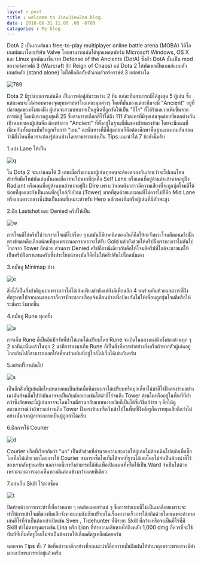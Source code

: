 ```yaml
---
layout : post
title : welcome to JiewJiewZaa blog.
data : 2018-08-31 11.08 .00 -0700
catagories : My blog
---
```


DotA 2 เป็นเกมส์แนว free-to-play multiplayer online battle arena  (MOBA) วิดีโอเกมพัฒนาโดยบริษัท Valve โดยสามารถเล่นได้ทุกแพลตฟอร์ม Microsoft Windows, OS X และ Linux  ถูกพัฒนาขึ้นจาก Defense of the Ancients (DotA) ซึ่งตัว DotA นั้นเป็น mod ของวอร์คราฟต์ 3 (Warcraft III: Reign of Chaos) แต่ Dota 2 ได้พัฒนาเป็นเกมส์แบบตัวเกมส์หลัก (stand alone) ไม่ได้ยึดติดกับตัวเกมส์วอร์คราฟต์ 3 แต่อย่างใด 

![789](https://www.blognone.com/sites/default/files/externals/7a8f7fdb48d6d78b343d642cc2d6f736.jpg)

Dota 2 มีรูปแบบการเล่นคือ เป็นการต่อสู้กันระหว่าง 2 ทีม แต่ละทีมสามารถมีได้สูงสุด 5 ผู้เล่น ซึ่งแต่ละคนจะได้ครอบครองจุดยุทธศาสตร์ในแต่ละมุมต่างๆ โดยที่มั่นของแต่ละทีมจะมี "Ancient" อยู่ที่ปลายสุดของทั้งสองฝั่ง  ผู้เล่นจะสวมบทบาทเป็นยูนิตที่ถูกจัดให้เป็น "ฮีโร" ที่ได้รับเลเวลเพิ่มขึ้นจากการต่อสู้ โดยมีเลเวลสูงสุดที่ 25   ซึ่งสามารถเลือกฮีโร่ได้ถึง 111 ตัวละครที่มีจุดเด่นจุดด้อยที่แตกต่างกัน  เป้าหมายของผู้เล่นคือ ต้องทำลาย "Ancient"  ที่ตั้งอยู่ในฐานที่มั่นของฝ่ายตรงข้าม โดยจะมีถนนที่เชื่อมกันทั้งแผนที่หรือถูกเรียกว่า  "เลน"
ฉะนั้นทางที่ดีที่สุดก่อนก็คือต้องศึกษาพื้นฐานของเกมกันก่อนว่ามีสิ่งไหนที่ควรจะต้องรู้ก่อนบ้างโดยสามารถแบ่งเป็น Tips แนะนำได้ 7 ข้อดังนี้ครับ

1.แบ่ง Lane ให้เป็น

![q](https://www.researchgate.net/profile/Anders_Drachen/publication/275963125/figure/fig2/AS:294447867809795@1447213250569/Fig-2-The-DotA-2-map-The-Radiant-base-is-at-the-bottom-left-the-Dire-base-at-the-top.png)

ใน Dota 2 จะแบ่งเลนได้ 3 เลนเมื่อเริ่มเกมมาผู้เล่นทุกคนจะต้องตกลงกันก่อนว่าจะไปเลนไหน สำหรับมือใหม่หัดเล่นนั้นเลนที่ควรจะไปมากที่สุดคือ Self Lane หรือเลนที่อยู่ด้านล่างถ้าหากอยู่ฝั่ง Radiant หรือเลนที่อยู่ด้านบนถ้าหากอยู่ฝั่ง Dire เพราะว่าเลนดังกล่าวมีความเสียงที่จะถูกซุ่มโจมตีได้น้อยที่สุดและยังเป็นเลนที่อยู่ใกล้กับป้อม (Tower) มากที่สุดด้วยและเลนที่ไม่ควรไปก็คือ Mid Lane หรือเลนตรงกลางซึ่งมันเป็นเลนที่เหมาะสำหรับ Hero หลักของทีมหรือผู้เล่นที่มีทักษะสูง

 
2.ฝึก Lastshot และ Denied ครีปให้เป็น


![w](https://notebookspec.com/web/wp-content/uploads/2016/02/optimized-dota_creep_block_2.jpg)

การโจมตีใส่ครีปใช่ว่าเราจะโจมตีไปเรื่อย ๆ แต่มันก็มีเทคนิคของมันก็คือให้กะจังหวะโจมตีตอนครีปฝั่งตรงข้ามเหลือเลือดน้อยที่สุดเพราะนอกจากเราจะได้รับ Gold แล้วยังช่วยให้ครีปฝั่งเราของเราไม่ดันไปไกลจาก Tower อีกด้วย ส่วนการ Denied ครีปก็กรณีเดียวกันคือให้โจมตีครีปที่ใกล้จะตายแต่ให้เป็นครีปฝั่งเราแทนครับซึ่งประโยชน์ของมันก็คือไม่ให้ครีปดันไปไกลนั่นเอง

 

3.หมั่นดู Minimap บ้าง


![e](https://i.ytimg.com/vi/VPxFy_b9tqo/maxresdefault.jpg)

สิ่งนี้ก็เป็นสิ่งสำคัญมากเพราะเราไม่ได้เล่นเพียงลำพังแต่ยังมีเพื่อนอีก 4 คนร่วมทีมด้วยและการที่ฝั่งศัตรูหายไปจากเลนของเราก็ควรที่จะบอกหรือแจ้งเตือนบ้างเพื่อป้องกันไม่ให้เพื่อนถูกซุ่มโจมตีหรือให้ระมัดระวังมากขึ้น

 

4.หมั่นดู Rune ทุกครั้ง

![a](https://steamuserimages-a.akamaihd.net/ugc/920127181908369667/58FC7E4FE402CDEF84BCAFE0F085EF126EE37953/)

การเก็บ Rune ก็เป็นอีกปัจจัยที่ทำให้เกมได้เปรียบโดย Rune จะเกิดในกลางแม่น้ำทั้งสองด้านทุก ๆ 2 นาทีฉะนั้นแล้วในทุก 2 นาทีการลงมาเก็บ Rune ก็เป็นสิ่งที่ควรทำอย่างยิ่งหรือถ้าหากตัวผู้เล่นอยู่ไกลเกินไปก็สามารถบอกให้เพื่อนร่วมทีมที่อยู่ใกล้ไปเก็บได้เช่นกันครับ

 

5.อย่าเปรี้ยวเกินไป

![s](http://cdn.dota2.com/apps/dota2/images/blog/play/screenshot_03.jpg)

เป็นอีกสิ่งที่ผู้เล่นมือใหม่หลายคนเป็นกันเมื่อทีมของเราได้เปรียบหรือบุกเดี่ยวไล่ฆ่าฮีโร่ฝั่งตรงข้ามอย่างเมามันส์จนลืมไปว่ามันอาจจะเป็นกับดักอย่างเช่นไล่ฆ่าฮีโร่จนถึง Tower ด้านในหรืออยู่ในพื้นที่ที่ต่ำกว่าซึ่งลักษณะนี้ผู้เล่นอาจจะโดนโจมตีสวนกลับแบบหงายเงิบก็เป็นได้ซึ่งวิธีแก้ง่าย ๆ คือให้ดูสถานการณ์ว่าถ้าเราถลำจนถึง Tower ฝั่งตรงข้ามหรือวิ่งเข้าไปในพื้นที่ฝั่งศัตรูก็ควรหยุดเสียดีกว่าไม่อย่างนั้นจากผู้ล่าจะกลายเป็นผู้ถูกล่าได้ครับ

 

6.ฝึกการใช้ Courier

![d](https://notebookspec.com/web/wp-content/uploads/2016/01/2830623-dota2goat2.jpg)

Courier หรือที่เรียกกันว่า “นก” เป็นตัวช่วยที่อำนวยความสะดวกให้ผู้เล่นไม่ต้องเดินไปกลับเพื่อซื้อไอเท็มให้เสียเวลาโดยการใช้ Courier สามารถซื้อไอเท็มได้จากที่ฐานได้เลยโดยไม่จำเป็นต้องนำฮีโร่ของเรากลับฐานครับ นอกจากนี้เรายังสามารถใช้มันเพื่อเปิดแผนที่หรือใช้เป็น Ward จำเป็นได้ด้วยเพราะระยะการมองเห็นของมันค่อนข้างกว้างเลยทีเดียว

 

7.อย่าเก็บ Skill ไว้ลาสช็อต

![t](https://i.ytimg.com/vi/lPkc2hRbK2E/maxresdefault.jpg)

ปิดท้ายด้วยการกระทำที่เชื่อว่าหลาย ๆ คนต้องเคยทำแน่ ๆ ซึ่งการทำแบบนี้ไม่เป็นผลดีเลยเพราะจะทำให้การเข้าโจมตีของทีมเสียจังหวะแถมยังเสียเปรียบในเรื่องความเร็วการใช้สกิลด้วยโดยเฉพาะถ้าหากเล่นฮีโร่ที่จำเป็นต้องเข้าเปิดเช่น Sven , Tidehunter ที่มีระยะ Skill ที่กว้างหรือจะเป็นฮีโร่ที่มี Skill ท่าไม้ตายรุนแรงเช่น Lina หรือ Lion ที่ทำความเสียหายได้ถึงหลัก 1,000 dmg ก็ควรที่จะใช้ทันทีที่เห็นศัตรูโดยไม่จำเป็นต้องรอให้เลือดศัตรูเหลือน้อยครับ

นอกจาก Tips ทั้ง 7 ข้อที่กล่าวมาอีกอย่างที่จะแนะนำก็คือการหมั่นฝึกฝนให้ชำนาญเพราะพรแสวงมีค่ามากกว่าพรสวรรค์อยู่แล้วครับ






